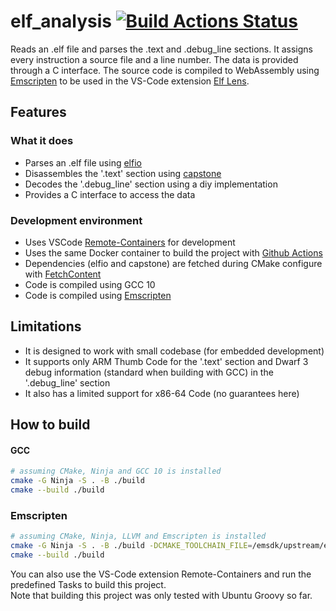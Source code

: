 # elf_analysis   [![Build Actions Status](https://github.com/GrandChris/elf_analysis/workflows/Build/badge.svg)](https://github.com/GrandChris/elf_analysis/actions)
Reads an .elf file and parses the .text and .debug_line sections. It assigns every instruction
a source file and a line number. The data is provided through a C interface. The source code
is compiled to WebAssembly using [Emscripten](https://emscripten.org/) to be used in the VS-Code extension [Elf Lens](https://github.com/GrandChris/elf_analysis).  

## Features

### What it does

- Parses an .elf file using [elfio](https://github.com/serge1/ELFIO)
- Disassembles the '.text' section using [capstone](https://github.com/aquynh/capstone)
- Decodes the '.debug_line' section using a diy implementation
- Provides a C interface to access the data

### Development environment

- Uses VSCode [Remote-Containers](https://marketplace.visualstudio.com/items?itemName=ms-vscode-remote.remote-containers) for development
- Uses the same Docker container to build the project with [Github Actions](https://github.com/GrandChris/elf_analysis/actions)
- Dependencies (elfio and capstone) are fetched during CMake configure with [FetchContent](https://cmake.org/cmake/help/latest/module/FetchContent.html)
- Code is compiled using GCC 10
- Code is compiled using [Emscripten](https://emscripten.org/)


## Limitations
- It is designed to work with small codebase (for embedded development)
- It supports only ARM Thumb Code for the '.text' section and Dwarf 3 debug information (standard when building with GCC)  in the '.debug_line' section
- It also has a limited support for x86-64 Code (no guarantees here)

## How to build
#### GCC
```bash
# assuming CMake, Ninja and GCC 10 is installed
cmake -G Ninja -S . -B ./build
cmake --build ./build
```
### Emscripten
```bash
# assuming CMake, Ninja, LLVM and Emscripten is installed
cmake -G Ninja -S . -B ./build -DCMAKE_TOOLCHAIN_FILE=/emsdk/upstream/emscripten/cmake/Modules/Platform/Emscripten.cmake 
cmake --build ./build
```
You can also use the VS-Code extension Remote-Containers and run the predefined Tasks to build this project.  
Note that building this project was only tested with Ubuntu Groovy so far.


